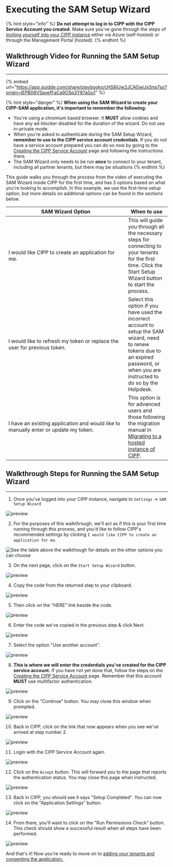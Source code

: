# Executing the SAM Setup Wizard

{% hint style="info" %}
**Do not attempt to log in to CIPP with the CIPP Service Account you created.** Make sure you've gone through the steps of [inviting yourself into your CIPP instance](addingusers.md) either via Azure (self-hosted) or through the Management Portal (hosted).
{% endhint %}

## Walkthrough Video for Running the SAM Setup Wizard

***

{% embed url="https://app.guidde.com/share/playbooks/cHS8iUw2JCAGwiJxSnp7sp?origin=IEPB08VSavefFaCa9OSp3Y87aGu1" %}

{% hint style="danger" %}
**When using the SAM Wizard to create your CIPP-SAM application, it's important to remember the following:**

* You're using a chromium based browser. It **MUST** allow cookies and have any ad-blocker disabled for the duration of the wizard. Do not use in-private mode.
* When you're asked to authenticate during the SAM Setup Wizard, **remember to use to the CIPP service account credentials**. If you do not have a service account prepared you can do so now by going to the [Creating the CIPP Service Account](creating-the-cipp-service-account-gdap-ready.md) page and following the instructions there.
* The SAM Wizard only needs to be run **once** to connect to your tenant, including all partner tenants, but there may be situations
{% endhint %}

This guide walks you through the process from the video of executing the SAM Wizard inside CIPP for the first time, and has 3 options based on what you're looking to accomplish. In this example, we use the first-time setup option, but more details on additional options can be found in the sections below.

<table><thead><tr><th width="357">SAM Wizard Option</th><th>When to use</th></tr></thead><tbody><tr><td>I would like CIPP to create an application for me.</td><td>This will guide you through all the necessary steps for connecting to your tenants for the first time. Click the Start Setup Wizard button to start the process. </td></tr><tr><td>I would like to refresh my token or replace the user for previous token.</td><td>Select this option if you have used the incorrect account to setup the SAM wizard, need to renew tokens due to an expired password, or when you are instructed to do so by the Helpdesk.</td></tr><tr><td>I have an existing application and would like to manually enter or update my token.</td><td>This option is for advanced users and those following the migration manual in <a href="migrating-to-hosted-cipp.md">Migrating to a hosted instance of CIPP</a>.</td></tr></tbody></table>

## Walkthrough Steps for Running the SAM Setup Wizard

***

1. Once you've logged into your CIPP instance, navigate to `Settings` -> `SAM Setup Wizard`

![preview](https://storage.app.guidde.com/v0/b/guidde-production.appspot.com/o/quickguiddeScreenshots%2FIEPB08VSavefFaCa9OSp3Y87aGu1%2FcHS8iUw2JCAGwiJxSnp7sp%2FjN3yvLBGqe4e12772J9oZi\_doc.png?alt=media\&token=88d39647-fa7c-4be5-b7a7-3341dc0dff96\&time=Tue%20Aug%2006%202024%2014:39:39%20GMT-0400%20\(Eastern%20Daylight%20Time\))

2. For the purposes of this walkthrough, we'll act as if this is your first time running through this process, and you'd like to follow CIPP's recommended settings by clicking `I would like CIPP to create an application for me`.&#x20;

![See the table above the walkthough for details on the other options you can choose](https://storage.app.guidde.com/v0/b/guidde-production.appspot.com/o/quickguiddeScreenshots%2FIEPB08VSavefFaCa9OSp3Y87aGu1%2FcHS8iUw2JCAGwiJxSnp7sp%2F3qrR2UFC94DwTZqUeAnfRn\_doc.png?alt=media\&token=7b1f55c9-db17-4f05-b341-d6ace0a924b2\&time=Tue%20Aug%2006%202024%2014:39:39%20GMT-0400%20\(Eastern%20Daylight%20Time\))

3. On the next page, click on the `Start Setup Wizard` button.

![preview](https://storage.app.guidde.com/v0/b/guidde-production.appspot.com/o/quickguiddeScreenshots%2FIEPB08VSavefFaCa9OSp3Y87aGu1%2FcHS8iUw2JCAGwiJxSnp7sp%2FdiM5PqXfPZj1iSiMti8PPB\_doc.png?alt=media\&token=28620037-8a95-44c0-9b9d-49b59545fdb7\&time=Tue%20Aug%2006%202024%2014:39:39%20GMT-0400%20\(Eastern%20Daylight%20Time\))

4. Copy the code from the returned step to your clipboard.

![preview](https://storage.app.guidde.com/v0/b/guidde-production.appspot.com/o/quickguiddeScreenshots%2FIEPB08VSavefFaCa9OSp3Y87aGu1%2FcHS8iUw2JCAGwiJxSnp7sp%2FhsfCwahyun5FmQsAJcnchb\_doc.png?alt=media\&token=f6a160de-4939-4e9c-9c61-8279bd08d885\&time=Tue%20Aug%2006%202024%2014:39:39%20GMT-0400%20\(Eastern%20Daylight%20Time\))

5. Then click on the "HERE" link beside the code.

![preview](https://storage.app.guidde.com/v0/b/guidde-production.appspot.com/o/quickguiddeScreenshots%2FIEPB08VSavefFaCa9OSp3Y87aGu1%2FcHS8iUw2JCAGwiJxSnp7sp%2Fhg6Xor9YMkG3jniQ6cFAPc\_doc.png?alt=media\&token=489c2701-5ff8-4ca9-b7b0-cd288ab746b4\&time=Tue%20Aug%2006%202024%2014:39:39%20GMT-0400%20\(Eastern%20Daylight%20Time\))

6. Enter the code we've copied in the previous step & click Next.

![preview](https://storage.app.guidde.com/v0/b/guidde-production.appspot.com/o/quickguiddeScreenshots%2FIEPB08VSavefFaCa9OSp3Y87aGu1%2FcHS8iUw2JCAGwiJxSnp7sp%2Fp5ME1UvQhFjvs1vekExqyr\_doc.png?alt=media\&token=c897b30d-a6d1-4719-9b19-81b876758d31\&time=Tue%20Aug%2006%202024%2014:39:39%20GMT-0400%20\(Eastern%20Daylight%20Time\))

7. Select the option "Use another account".

![preview](https://storage.app.guidde.com/v0/b/guidde-production.appspot.com/o/quickguiddeScreenshots%2FIEPB08VSavefFaCa9OSp3Y87aGu1%2FcHS8iUw2JCAGwiJxSnp7sp%2F5AA5BmHeVtaeNbAdvWUwMj\_doc.png?alt=media\&token=086de524-e4fc-438d-a869-e1100e54fc11\&time=Tue%20Aug%2006%202024%2014:39:40%20GMT-0400%20\(Eastern%20Daylight%20Time\))

8. **This is where we will enter the credentials you've created for the CIPP service account.** If you have not yet done that, follow the steps on the [Creating the CIPP Service Account](creating-the-cipp-service-account-gdap-ready.md) page. Remember that this account **MUST** use multifactor authentication.

![preview](https://storage.app.guidde.com/v0/b/guidde-production.appspot.com/o/quickguiddeScreenshots%2FIEPB08VSavefFaCa9OSp3Y87aGu1%2FcHS8iUw2JCAGwiJxSnp7sp%2FiyunsATsNKEgE6AKHuK5eY\_doc.png?alt=media\&token=ff0bf9ed-86d2-4c8c-85c3-8ccdf0a25982\&time=Tue%20Aug%2006%202024%2014:39:40%20GMT-0400%20\(Eastern%20Daylight%20Time\))

9. Click on the "Continue" button. You may close this window when prompted.

![preview](https://storage.app.guidde.com/v0/b/guidde-production.appspot.com/o/quickguiddeScreenshots%2FIEPB08VSavefFaCa9OSp3Y87aGu1%2FcHS8iUw2JCAGwiJxSnp7sp%2FqwRYUepEHwjkEzRPHkM28r\_doc.png?alt=media\&token=5c05596a-2095-4550-80ed-bde6caf508ea\&time=Tue%20Aug%2006%202024%2014:39:40%20GMT-0400%20\(Eastern%20Daylight%20Time\))

10. Back in CIPP, click on the link that now appears when you see we've arrived at step number 2.

![preview](https://storage.app.guidde.com/v0/b/guidde-production.appspot.com/o/quickguiddeScreenshots%2FIEPB08VSavefFaCa9OSp3Y87aGu1%2FcHS8iUw2JCAGwiJxSnp7sp%2FuWMoBJDLtE5U6CUP6o43Li\_doc.png?alt=media\&token=c475131e-d940-4e8d-a143-ccfe83309ec5\&time=Tue%20Aug%2006%202024%2014:39:40%20GMT-0400%20\(Eastern%20Daylight%20Time\))

11. Login with the CIPP Service Account again.

![preview](https://storage.app.guidde.com/v0/b/guidde-production.appspot.com/o/quickguiddeScreenshots%2FIEPB08VSavefFaCa9OSp3Y87aGu1%2FcHS8iUw2JCAGwiJxSnp7sp%2FwtsU7NgDxSzEnQUh7PPK8M\_doc.png?alt=media\&token=4aa50ce1-5905-4f88-b047-b615af42a76f\&time=Tue%20Aug%2006%202024%2014:39:40%20GMT-0400%20\(Eastern%20Daylight%20Time\))

12. Click on the `Accept` button. This will forward you to the page that reports the authentication status. You may close this page when instructed.

![preview](https://storage.app.guidde.com/v0/b/guidde-production.appspot.com/o/quickguiddeScreenshots%2FIEPB08VSavefFaCa9OSp3Y87aGu1%2FcHS8iUw2JCAGwiJxSnp7sp%2F14VtsFExYq3qBYps5WZ8hY\_doc.png?alt=media\&token=08f3e5c9-e41d-4dd4-acb9-be9fb0f40f85\&time=Tue%20Aug%2006%202024%2014:39:43%20GMT-0400%20\(Eastern%20Daylight%20Time\))

13. Back in CIPP, you should see it says "Setup Completed". You can now click on the "Application Settings" button.

![preview](https://storage.app.guidde.com/v0/b/guidde-production.appspot.com/o/quickguiddeScreenshots%2FIEPB08VSavefFaCa9OSp3Y87aGu1%2FcHS8iUw2JCAGwiJxSnp7sp%2FrqUCQomo5WWjsPgYghRAdm\_doc.png?alt=media\&token=4c15d798-f706-40ff-a091-760b58f49861\&time=Tue%20Aug%2006%202024%2014:39:42%20GMT-0400%20\(Eastern%20Daylight%20Time\))

14. &#x20;From there, you'll want to click on the "Run Permissions Check" button. This check should show a successful result when all steps have been performed.

![preview](https://storage.app.guidde.com/v0/b/guidde-production.appspot.com/o/quickguiddeScreenshots%2FIEPB08VSavefFaCa9OSp3Y87aGu1%2FcHS8iUw2JCAGwiJxSnp7sp%2FaoJqpzioF48aq66e4Xw39d\_doc.png?alt=media\&token=98e3b4c0-1a48-4c4f-90cd-8c5a944ca784\&time=Tue%20Aug%2006%202024%2020:33:11%20GMT-0400%20\(Eastern%20Daylight%20Time\))

And that's it! Now you're ready to move on to [adding your tenants and consenting the application.](adding-tenants-and-consenting-the-cipp-sam-application.md)
